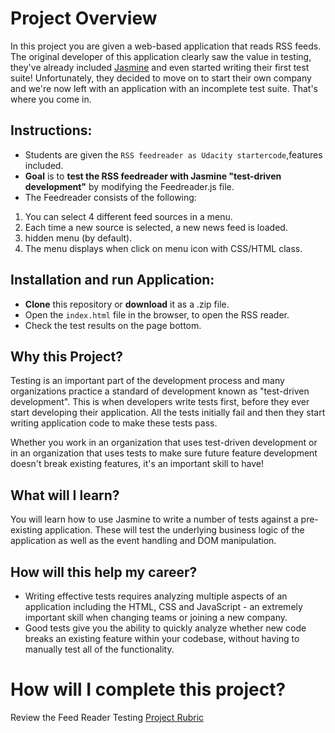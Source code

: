 # Project Overview

In this project you are given a web-based application that reads RSS feeds. The original developer of this application clearly saw the value in testing, they've already included [Jasmine](http://jasmine.github.io/) and even started writing their first test suite! Unfortunately, they decided to move on to start their own company and we're now left with an application with an incomplete test suite. That's where you come in.

## Instructions:
- Students are given the `RSS feedreader as Udacity startercode`,features included.
- __Goal__ is to __test the RSS feedreader with Jasmine "test-driven development"__ by modifying the Feedreader.js file. 
- The Feedreader consists of the following:
1) You can select 4 different feed sources in a menu. 
2) Each time a new source is selected, a new news feed is loaded.
3) hidden menu (by default).
4) The menu displays when click on menu icon with CSS/HTML class.

## Installation and run Application:
- __Clone__ this repository or __download__ it as a .zip file.
- Open the `index.html` file in the browser, to open the RSS reader.
- Check the test results on the page bottom.

## Why this Project?

Testing is an important part of the development process and many organizations practice a standard of development known as "test-driven development". This is when developers write tests first, before they ever start developing their application. All the tests initially fail and then they start writing application code to make these tests pass.

Whether you work in an organization that uses test-driven development or in an organization that uses tests to make sure future feature development doesn't break existing features, it's an important skill to have!


## What will I learn?

You will learn how to use Jasmine to write a number of tests against a pre-existing application. These will test the underlying business logic of the application as well as the event handling and DOM manipulation.


## How will this help my career?

* Writing effective tests requires analyzing multiple aspects of an application including the HTML, CSS and JavaScript - an extremely important skill when changing teams or joining a new company.
* Good tests give you the ability to quickly analyze whether new code breaks an existing feature within your codebase, without having to manually test all of the functionality.


# How will I complete this project?

Review the Feed Reader Testing [Project Rubric](https://review.udacity.com/#!/projects/3442558598/rubric)